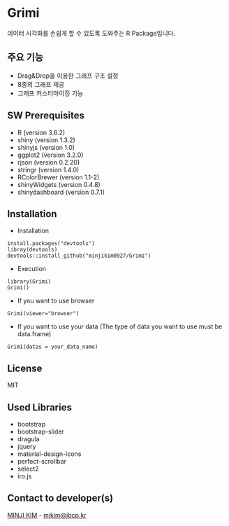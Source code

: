 # Grimi
데이터 시각화를 손쉽게 할 수 있도록 도와주는 R Package입니다.

## 주요 기능
+ Drag&Drop을 이용한 그래프 구조 설정
+ 8종의 그래프 제공
+ 그래프 커스터마이징 기능

## SW Prerequisites
+ R (version 3.6.2) 
+ shiny (version 1.3.2) 
+ shinyjs (version 1.0)
+ ggplot2 (version 3.2.0)
+ rjson (version 0.2.20)
+ stringr (version 1.4.0)
+ RColorBrewer (version 1.1-2)
+ shinyWidgets (version 0.4.8)
+ shinydashboard (version 0.7.1)

## Installation
+ Installation
```
install.packages("devtools")
libray(devtools)
devtools::install_github("minjikim0927/Grimi")
```

+ Execution
```
library(Grimi)
Grimi()
```

+ If you want to use browser
```
Grimi(viewer="browser")
```

+ If you want to use your data (The type of data you want to use must be data.frame)
```
Grimi(datas = your_data_name)
```

## License
MIT

## Used Libraries
+ bootstrap
+ bootstrap-slider
+ dragula
+ jquery
+ material-design-icons
+ perfect-scrollbar
+ select2
+ iro.js

## Contact to developer(s)
 [MINJI KIM](https://github.com/minjikim0927)  - mjkim@jbcp.kr
